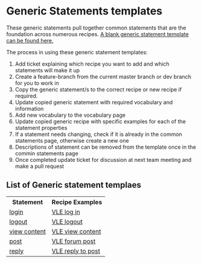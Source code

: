 # Generic Statements templates

These generic statements pull together common statements that are the foundation across numerous recipes. [A blank generic statement template can be found here.](generic.md)

The process in using these generic statement templates:

1. Add ticket explaining which recipe you want to add and which statements will make it up
2. Create a feature-branch from the current master branch or dev branch for you to work in
3. Copy the generic statement/s to the correct recipe or new recipe if required.
4. Update copied generic statement with required vocabulary and information
5. Add new vocabulary to the vocabulary page
6. Update copied generic recipe with specific examples for each of the statement properties
7. If a statement needs changing, check if it is already in the common statements page, otherwise create a new one
8. Descriptions of statement can be removed from the template once in the commin statements page
9. Once completed update ticket for discussion at next team meeting and make a pull request


## List of Generic statement templaes

<table>
<tr><th>Statement</th><th>Recipe Examples</th></tr>
<tr><td><a href="login.md">login<a></td><td><a href="/recipes/vle/login.md">VLE log in</td></tr>
<tr><td><a href="logout.md">logout<a></td><td><a href="/recipes/vle/logout.md">VLE logout</td></tr>
<tr><td><a href="view.md">view content<a></td><td><a href="/recipes/vle/Module-View.md">VLE view content</td></tr>
<tr><td><a href="post.md">post<a></td><td><a href="/recipes/vle/forum-post.md">VLE forum post</td></tr>
<tr><td><a href="reply.md">reply<a></td><td><a href="/recipes/vle/forum-reply.md">VLE reply to post</td></tr>

</table>
